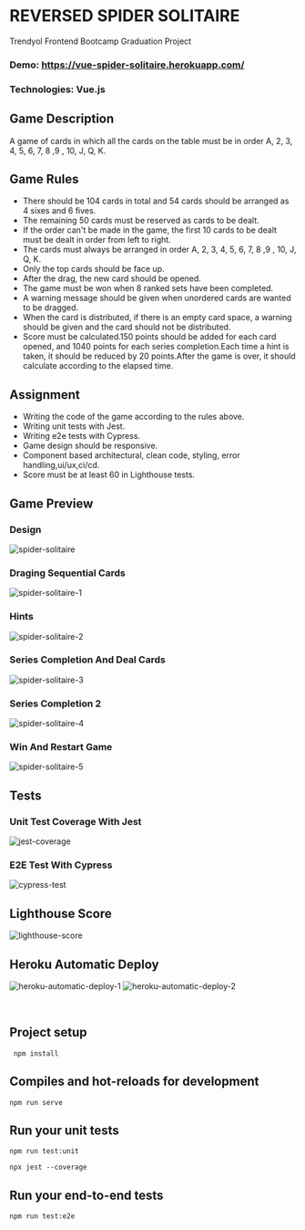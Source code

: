 # REVERSED SPIDER SOLITAIRE
Trendyol Frontend Bootcamp Graduation Project

### Demo: https://vue-spider-solitaire.herokuapp.com/
### Technologies: Vue.js

## Game Description
A game of cards in which all the cards on the table must be in order A, 2, 3, 4, 5, 6, 7, 8 ,9 , 10, J, Q, K.

## Game Rules
* There should be 104 cards in total and 54 cards should be arranged as 4 sixes and 6 fives.
* The remaining 50 cards must be reserved as cards to be dealt.
* If the order can't be made in the game, the first 10 cards to be dealt must be dealt in order from left to right.
* The cards must always be arranged in order A, 2, 3, 4, 5, 6, 7, 8 ,9 , 10, J, Q, K.
* Only the top cards should be face up.
* After the drag, the new card should be opened.
* The game must be won when 8 ranked sets have been completed.
* A warning message should be given when unordered cards are wanted to be dragged.
* When the card is distributed, if there is an empty card space, a warning should be given and the card should not be distributed.
* Score must be calculated.150 points should be added for each card opened, and 1040 points for each series completion.Each time a hint is taken, it should be reduced by 20 points.After the game is over, it should calculate according to the elapsed time.


## Assignment
* Writing the code of the game according to the rules above.
* Writing unit tests with Jest.
* Writing e2e tests with Cypress.
* Game design should be responsive.
* Component based architectural, clean code, styling, error handling,ui/ux,ci/cd.
* Score must be at least 60 in Lighthouse tests.

## Game Preview

### Design
![spider-solitaire](https://github.com/DamlaDemir/SpiderSolitaire/blob/main/src/assets/images/screenshots/spider-solitaire.JPG)

### Draging Sequential Cards
![spider-solitaire-1](https://github.com/DamlaDemir/SpiderSolitaire/blob/main/src/assets/images/gifs/spider-solitaire-1.gif)

### Hints
![spider-solitaire-2](https://github.com/DamlaDemir/SpiderSolitaire/blob/main/src/assets/images/gifs/spider-solitaire-2.gif)

### Series Completion And Deal Cards
![spider-solitaire-3](https://github.com/DamlaDemir/SpiderSolitaire/blob/main/src/assets/images/gifs/spider-solitaire-3.gif)

### Series Completion 2
![spider-solitaire-4](https://github.com/DamlaDemir/SpiderSolitaire/blob/main/src/assets/images/gifs/spider-solitaire-4.gif)

### Win And Restart Game
![spider-solitaire-5](https://github.com/DamlaDemir/SpiderSolitaire/blob/main/src/assets/images/gifs/spider-solitaire-5.gif)


## Tests

### Unit Test Coverage With Jest
![jest-coverage](https://github.com/DamlaDemir/SpiderSolitaire/blob/main/src/assets/images/screenshots/jest-coverage.JPG)

### E2E Test With Cypress
![cypress-test](https://github.com/DamlaDemir/SpiderSolitaire/blob/main/src/assets/images/gifs/cypress-test.gif)


## Lighthouse Score
![lighthouse-score](https://github.com/DamlaDemir/SpiderSolitaire/blob/main/src/assets/images/screenshots/lightouse-score.JPG)


## Heroku Automatic Deploy
![heroku-automatic-deploy-1](https://github.com/DamlaDemir/SpiderSolitaire/blob/main/src/assets/images/screenshots/heroku-automatic-deploy.JPG)
![heroku-automatic-deploy-2](https://github.com/DamlaDemir/SpiderSolitaire/blob/main/src/assets/images/screenshots/heroku-automatic-deploy-2.JPG)

<br>

## Project setup
```
 npm install
```

## Compiles and hot-reloads for development
```
npm run serve
```

## Run your unit tests
```
npm run test:unit
```
```
npx jest --coverage
```

## Run your end-to-end tests
```
npm run test:e2e
```

